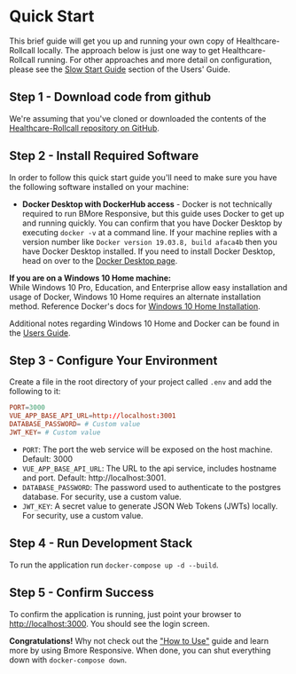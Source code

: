 # Quick Start

This brief guide will get you up and running your own copy of Healthcare-Rollcall locally. The approach below is just one way to get Healthcare-Rollcall running. For other approaches and more detail on configuration, please see the [Slow Start Guide](/SlowStart) section of the Users' Guide.

## Step 1 - Download code from github

We're assuming that you've cloned or downloaded the contents of the [Healthcare-Rollcall repository on GitHub](https://github.com/CodeForBaltimore/Healthcare-Rollcall).

## Step 2 - Install Required Software

In order to follow this quick start guide you'll need to make sure you have the following software installed on your machine:

- **Docker Desktop with DockerHub access** - Docker is not technically required to run BMore Responsive, but this guide uses Docker to get up and running quickly. You can confirm that you have Docker Desktop by executing `docker -v` at a command line. If your machine replies with a version number like `Docker version 19.03.8, build afaca4b` then you have Docker Desktop installed. If you need to install Docker Desktop, head on over to the [Docker Desktop page](https://www.docker.com/products/docker-desktop).

**If you are on a Windows 10 Home machine:**  
While Windows 10 Pro, Education, and Enterprise allow easy installation and usage of Docker, Windows 10 Home requires an alternate installation method. Reference Docker's docs for [ Windows 10 Home Installation](https://docs.docker.com/docker-for-windows/install-windows-home/).

Additional notes regarding Windows 10 Home and Docker can be found in the [Users Guide](HowToUse.md).

## Step 3 - Configure Your Environment

Create a file in the root directory of your project called `.env` and add the following to it:

```conf
PORT=3000
VUE_APP_BASE_API_URL=http://localhost:3001
DATABASE_PASSWORD= # Custom value
JWT_KEY= # Custom value
```

- `PORT`: The port the web service will be exposed on the host machine. Default: 3000
- `VUE_APP_BASE_API_URL`: The URL to the api service, includes hostname and port. Default: http://localhost:3001.
- `DATABASE_PASSWORD`: The password used to authenticate to the postgres database. For security, use a custom value.
- `JWT_KEY`: A secret value to generate JSON Web Tokens (JWTs) locally. For security, use a custom value.

## Step 4 - Run Development Stack

To run the application run `docker-compose up -d --build`.

## Step 5 - Confirm Success

To confirm the application is running, just point your browser to [http://localhost:3000](http://localhost:3000). You should see the login screen.

**Congratulations!** Why not check out the ["How to Use"](HowToUse.md) guide and learn more by using Bmore Responsive. When done, you can shut everything down with `docker-compose down`.